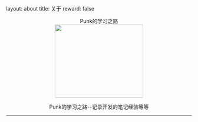 layout: about
title: 关于
reward: false

 <center>Punk的学习之路</center>
<center><img src="https://punk8.github.io/assets/img/IMG_3656.JPG" width="240" height="200"/></center>

<center><p style="font-style='bold'">Punk的学习之路--记录开发的笔记经验等等</p></center>

---

